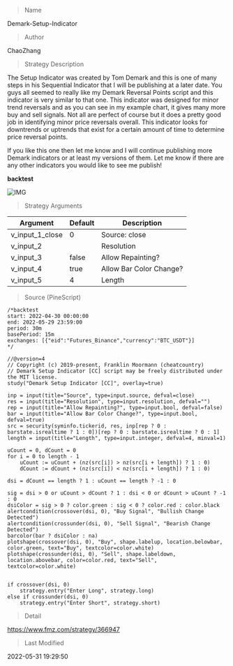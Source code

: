 
> Name

Demark-Setup-Indicator

> Author

ChaoZhang

> Strategy Description

The Setup Indicator was created by Tom Demark and this is one of many steps in his Sequential Indicator that I will be publishing at a later date. You guys all seemed to really like my Demark Reversal Points script and this indicator is very similar to that one. This indicator was designed for minor trend reversals and as you can see in my example chart, it gives many more buy and sell signals. Not all are perfect of course but it does a pretty good job in identifying minor price reversals overall. This indicator looks for downtrends or uptrends that exist for a certain amount of time to determine price reversal points.

If you like this one then let me know and I will continue publishing more Demark indicators or at least my versions of them. Let me know if there are any other indicators you would like to see me publish!

**backtest**

 ![IMG](https://www.fmz.com/upload/asset/7f49aa3c981ee6ed0e.png) 

> Strategy Arguments



|Argument|Default|Description|
|----|----|----|
|v_input_1_close|0|Source: close|high|low|open|hl2|hlc3|hlcc4|ohlc4|
|v_input_2||Resolution|
|v_input_3|false|Allow Repainting?|
|v_input_4|true|Allow Bar Color Change?|
|v_input_5|4|Length|


> Source (PineScript)

``` pinescript
/*backtest
start: 2022-04-30 00:00:00
end: 2022-05-29 23:59:00
period: 30m
basePeriod: 15m
exchanges: [{"eid":"Futures_Binance","currency":"BTC_USDT"}]
*/

//@version=4
// Copyright (c) 2019-present, Franklin Moormann (cheatcountry)
// Demark Setup Indicator [CC] script may be freely distributed under the MIT license.
study("Demark Setup Indicator [CC]", overlay=true)

inp = input(title="Source", type=input.source, defval=close)
res = input(title="Resolution", type=input.resolution, defval="")
rep = input(title="Allow Repainting?", type=input.bool, defval=false)
bar = input(title="Allow Bar Color Change?", type=input.bool, defval=true)
src = security(syminfo.tickerid, res, inp[rep ? 0 : barstate.isrealtime ? 1 : 0])[rep ? 0 : barstate.isrealtime ? 0 : 1]
length = input(title="Length", type=input.integer, defval=4, minval=1)

uCount = 0, dCount = 0
for i = 0 to length - 1
    uCount := uCount + (nz(src[i]) > nz(src[i + length]) ? 1 : 0)
    dCount := dCount + (nz(src[i]) < nz(src[i + length]) ? 1 : 0)
    
dsi = dCount == length ? 1 : uCount == length ? -1 : 0

sig = dsi > 0 or uCount > dCount ? 1 : dsi < 0 or dCount > uCount ? -1 : 0
dsiColor = sig > 0 ? color.green : sig < 0 ? color.red : color.black
alertcondition(crossover(dsi, 0), "Buy Signal", "Bullish Change Detected")
alertcondition(crossunder(dsi, 0), "Sell Signal", "Bearish Change Detected")
barcolor(bar ? dsiColor : na)
plotshape(crossover(dsi, 0), "Buy", shape.labelup, location.belowbar, color.green, text="Buy", textcolor=color.white)
plotshape(crossunder(dsi, 0), "Sell", shape.labeldown, location.abovebar, color=color.red, text="Sell", textcolor=color.white)


if crossover(dsi, 0)
    strategy.entry("Enter Long", strategy.long)
else if crossunder(dsi, 0)
    strategy.entry("Enter Short", strategy.short)
```

> Detail

https://www.fmz.com/strategy/366947

> Last Modified

2022-05-31 19:29:50
